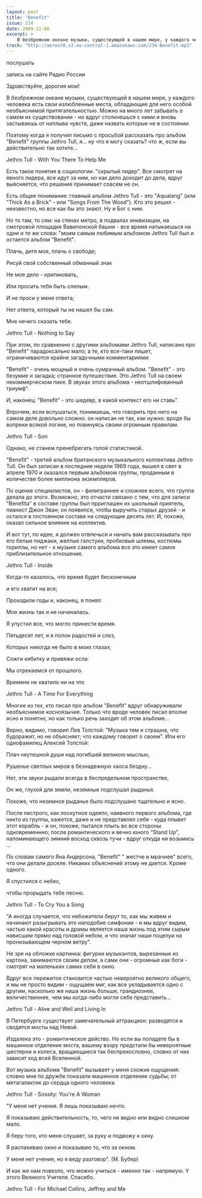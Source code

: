 ```yaml
---
layout: post
title: "Benefit"
issue: 234
date: 2009-11-08
excerpt: >
    В безбрежном океане музыки, существующей в нашем мире, у каждого человека есть свои излюбленные места, обладающие для него особой необъяснимой притягательностью. Можно на много лет забывать о самом их существовании - но вдруг столкнешься с ними и вновь застываешь от наплыва чувств, даже назвать которые не в состоянии.
track: "http://aerost8.s3.eu-central-1.amazonaws.com/234-Benefit.mp3"
---
```


послушать

запись на сайте Радио России

Здравствуйте, дорогие мои!

В безбрежном океане музыки, существующей в нашем мире, у каждого человека есть свои излюбленные места, обладающие для него особой необъяснимой притягательностью. Можно на много лет забывать о самом их существовании - но вдруг столкнешься с ними и вновь застываешь от наплыва чувств, даже назвать которые не в состоянии.

Поэтому когда я получил письмо с просьбой рассказать про альбом "Benefit" группы Jethro Tull, я... ну что я могу сказать? что ж, если вы действительно так хотите...

Jethro Tull - With You There To Help Me

Есть такое понятие в социологии: "скрытый лидер". Все смотрят на явного лидера, все идут за ним, но как дело доходит до дела, вдруг выясняется, что решения принимает совсем не он.

Есть общее понимание: главный альбом Jethro Tull - это "Aqualang" (или "Thick As a Brick" - или "Songs From The Wood"). Кто это решил - неизвестно, но все как бы это знают. Ну и Бог с ним.

Но то там, то сям: на стенах метро, в подвалах инквизиции, на смотровой площадке Вавилонской башни - все время натыкаешься на одни и те же слова: "моим самым любимым альбомом Jethro Tull был и остается альбом "Benefit".

Плачь, дитя мое, плачь о свободе;

Рисуй свой собственный обманный знак

Не мое дело - критиковать,

Или просить тебя быть слепым.

И не проси у меня ответа;

Нет ответа, который ты не нашел бы сам.

Мне нечего сказать тебе.

Jethro Tull - Nothing to Say

При этом, по сравнению с другими альбомами Jethro Tull, написано про "Benefit" парадоксально мало; а те, кто все-таки пишет, ограничиваются крайне загадочными комментариями:

"Benefit" - очень мощный и очень сумрачный альбом. "Benefit" - это безумие и загадка; странное путешествие. Это Jethro Tull на своем некоммерческом пике. В звуках этого альбома - неотшлифованный триумф".

И, наконец: "Benefit" - это шедевр, в какой контекст его ни ставь".

Впрочем, если вслушаться, понимаешь, что говорить про него на самом деле довольно сложно: он написан не так, как нужно: вроде бы вопреки всякой логике, но повинуясь своим огромным правилам.

Jethro Tull - Son

Однако, не станем пренебрегать голой статистикой.

"Benefit" - третий альбом британского музыкального коллектива Jethro Tull. Он был записан в последние недели 1969 года, вышел в свет в апреле 1970 и оказался первым альбомом группы, проданным в количестве более миллиона экземпляров.

По оценке специалистов, он - филиграннее и сложнее всего, что группа делала до этого. Возможно, это отчасти связано с тем, что для записи "Benefitа" в составе группы был прриглашен их школьный приятель, пианист Джон Эван; он появился, чтобы выручить старых друзей - и остался в постоянном составе на следующие десять лет. И, похоже, оказал сильное влияние на коллектив.

И вот тут, по идее, я должен отвлечься и начать вам рассказывать про его белые пиджаки, желтые галстуки, пробковые шлемы, костюмы гориллы, но нет - к музыке самого альбома все это имеет самое приблизительное отношение.

Jethro Tull - Inside

Когда-то казалось, что время будет бесконечным

и его хватит на все;

Проходили годы и, наконец, я понял:

Моя жизнь так и не начиналась.

Я упустил все, что могло принести время.

Пятьдесят лет, и я полон радостей и слез,

Которых никогда не было в моих глазах;

Сожги кибитку и привяжи осла:

Мы отрекаемся от прошлого.

Времени не хватило ни на что

Jethro Tull - A Time For Everything

Многие из тех, кто писал про альбом "Benefit" вдруг обнаруживали необъяснимое косноязычие. Только что вроде человек писал вполне ясно и понятно, но как только речь заходит об этом альбоме...

Верно, видимо, говорил Лев Толстой: "Музыка тем и страшна, что будоражит, но не объясняет; что каждому говорит о своем". Или его однофамилец Алексей Толстой:

Плач неутешной души над погибшей великою мыслью,

Рушенье светлых миров в безнадежную хаоса бездну...

Нет, эти звуки рыдали всегда в беспредельном пространстве,

Он же, глухой для земли, неземные подслушал рыданья.

Похоже, что неземное рыданье было подслушано тщательно и ясно.

После пестрого, как лоскутное одеяло, наивного первого альбома, где никто из группы, кажется, даже и не представлял себе - куда плывет этот корабль - и он, похоже, пытался плыть во все стороны одновременнно; после романтического и вечно юного "Stand Up", напоминающего зимний восход сквозь тучи - вдруг откуда ни возьмись ...

По словам самого Яна Андерсона, "Benefit" " жестче и мрачнее" всего, что они делали доселе. Никаких объяснений этому не дается. Кроме одного.

Я спустился с небес,

чтобы прорыдать тебе песню.

Jethro Tull - To Cry You a Song

"А иногда случается, что небожители берут то, как мы живем и начинают разыгрывать это наподобие симфонии - и мы вдруг видим, частью какой красоты и драмы является наша жизнь под этим сырым нависшим прямо над головой небом, и что значат наши поцелуи на пронизывающем черном ветру".

Не зря на обложке картинка: фигурки музыкантов, вырезанные из картона, занимаются своим делом, а сами они - огромные как боги - смотрят на маленьких самих себя в окно.

Вдруг все пережитое становится частью невероятно великого общего, и мы не просто видим - ощущаем миг, как все укладывается одно с другим, насколько же наша жизнь больше, грандиознее, величественнее, чем мы когда-либо могли себе представить...

Jethro Tull - Alive and Well and Living In

В Петербурге существует замечательный аттракцион: разводятся и сводятся мосты над Невой.

Издалека это - романтическое действо. Но если вы попадете бы в машинное отделение моста, вашему взору предстали бы невероятные шестерни и колеса, вращающиеся так беспрекословно, словно от них зависит ход всей Вселенной.

Вот музыка альбома "Benefit" вызывает у меня схожие ощущения: словно мне по дружбе показали машинное отделение судьбы; от метагалактик до сердца одного человека.

Jethro Tull - Sossity: You're A Woman

"У меня нет учения. Я лишь показываю нечто.

Я показываю действительность, то, чего не видно или видно слишком мало.

Я беру того, кто меня слушает, за руку и подвожу к окну.

Я распахиваю окно и показываю то, что за окном.

У меня нет учения, но я веду разговор". (М. Бубер)

И как же нам повезло, что можно учиться - именно так - напрямую. У этого Великого Учителя. Спасибо.

Jethro Tull - For Michael Collins, Jeffrey and Me
